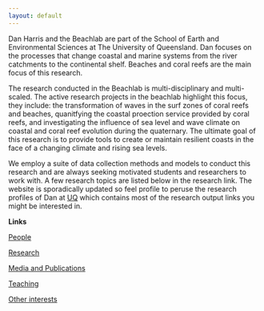 ```yaml
---
layout: default
---
```


Dan Harris and the Beachlab are part of the School of Earth and Environmental Sciences at The University of Queensland. Dan focuses on the processes that change coastal and marine systems from the river catchments to the continental shelf. Beaches and coral reefs are the main focus of this research.

The research conducted in the Beachlab is multi-disciplinary and multi-scaled. The active research projects in the beachlab highlight this focus, they include: the transformation of waves in the surf zones of coral reefs and beaches, quanitfying the coastal proection service provided by coral reefs, and investigating the influence of sea level and wave climate on coastal and coral reef evolution during the quaternary. The ultimate goal of this research is to provide tools to create or maintain resilient coasts in the face of a changing climate and rising sea levels.

We employ a suite of data collection methods and models to conduct this research and are always seeking motivated students and researchers to work with. A few research topics are listed below in the research link. The website is sporadically updated so feel profile to peruse the research profiles of Dan at [UQ](https://researchers.uq.edu.au/researcher/16758) which contains most of the research output links you might be interested in.

**Links**

[People](./people.html)

[Research](./projects.html)

[Media and Publications](./publications.html)

[Teaching](./teaching.html)

[Other interests](./other.html)
